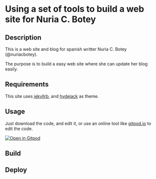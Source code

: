 # Using a set of tools to build a web site for Nuria C. Botey

## Description

This is a web site and blog for spanish writter Nuria C. Botey (@nuriacbotey).

The purpose is to build a easy web site where she can update her blog easily.

## Requirements

This site uses [jekyllrb](https://jekyllrb.com/), and [hydejack](https://hydejack.com/) as
 theme.


## Usage

Just download the code, and edit it, or use an online tool like [gitpod.io](https://gitpod.io/)
 to edit the code.

[![Open in Gitpod](https://gitpod.io/button/open-in-gitpod.svg)](https://gitpod.io/#https://github.com/<your-org>/<your-project>)


## Build

## Deploy
